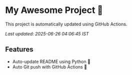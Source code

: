 # My Awesome Project 🚀

This project is automatically updated using GitHub Actions.

_Last updated: 2025-06-26 04:06:45 IST_

## Features
- Auto-update README using Python 🐍
- Auto Git push with GitHub Actions 🤖
